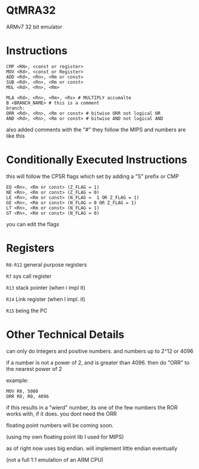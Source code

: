 # QtMRA32

ARMv7 32 bit emulator


# Instructions

```
CMP <RN>, <const or register>
MOV <Rd>, <const or Register>
ADD <Rd>, <Rn>, <Rm or const>
SUB <Rd>, <Rn>, <Rm or const>
MUL <Rd>, <Rn>, <Rm>

MLA <Rd>, <Rn>, <Rm>, <Rs> # MULTIPLY accumalte
B <BRANCH_NAME> # this is a comment
branch: 
ORR <Rd>, <Rn>, <Rm or const> # bitwise ORR not logical OR
AND <Rd>, <Rn>, <Rm or const> # bitwise AND not logical AND

```

also added comments with the "#" they follow the MIPS and numbers are like this


# Conditionally Executed Instructions


this will follow the CPSR flags which set by adding a "S" prefix or CMP

```
EQ <Rn>, <Rm or const> (Z_FLAG = 1)
NE <Rn>, <Rm or const> (Z_FLAG = 0)
LE <Rn>, <Rm or const> (N_FLAG =  1 OR Z_FLAG = 1)
GE <Rn>, <Rm or const> (N_FLAG = 0 OR Z_FLAG = 1)
LT <Rn>, <Rm or const> (N_FLAG = 1)
GT <Rn>, <Rm or const> (N_FLAG = 0)

```

you can edit the flags

# Registers

``R0-R12`` general purpose registers 

``R7`` sys call register

``R13`` stack pointer (when i impl it)

``R14`` Link  register (when I impl. it)

``R15`` being the PC

# Other Technical Details

can only do Integers and positive numbers. and numbers up to 2^12 or 4096 

if a number is not a power of 2, and is greater than 4096. then do "ORR" to the nearest power of 2

example: 

```
MOV R0, 5000
ORR R0, R0, 4096
```


if this results in a "wierd" number, its one of the few numbers the ROR works with, if it does. you dont need the
ORR

floating point numbers will be coming soon.

(using my own floating point lib I used for MIPS)

as of right now uses big endian. will implement little endian eventually

(not a full 1:1 emulation of an ARM CPU)
